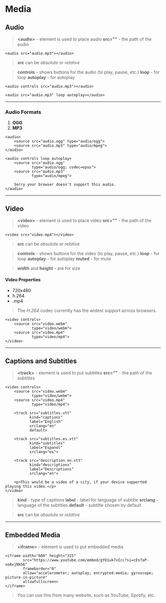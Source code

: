 # Media

## Audio

> **&lt;audio&gt;** - element is used to place audio
> **src=""** - the path of the audio

`<audio src="audio.mp3"></audio>`

> **src** can be *absolute* or *relative*

> **controls** - shows buttons for the audio (to play, pause, etc.) 
> **loop** - for loop
> **autoplay** - for autoplay

`<audio controls src="audio.mp3"></audio>`

`<audio src="audio.mp3" loop autoplay></audio>`

---

### Audio Formats

1) **OGG**
2) **MP3**

```
<audio>
    <source src="audio.ogg" type="audio/ogg">
    <source src="audio.mp3" type="audio/mpeg">
</audio>
```

```
<audio controls loop autoplay>
    <source src="audio.ogg"
            type="audio/ogg; codec=opus">
    <source src="audio.mp3"
            type="audio/mpeg">

    Sorry your browser doesn't support this audio.
</audio>
```

---

## Video

> **&lt;video&gt;** - element is used to place video
> **src=""** - the path of the video

`<video src="video.mp4"></video>`

> **src** can be *absolute* or *relative*

> **controls** - shows buttons for the video (to play, pause, etc.) 
> **loop** - for loop
> **autoplay** - for autoplay
> **muted** - for mute

> **width** and **height** - are for size

#### Video Properties

- 720x480
- h.264
- .mp4

> The *H.264* codec currently has the widest support across browsers.

```
<video controls>
    <source src="video.webm"
            type="video/webm">
    <source src="video.mp4"
            type="video/mp4">
</video>
```

---

## Captions and Subtitles

> **&lt;track&gt;** - element is used to put subtitles
> **src=""** - the path of the subtitles

```
<video controls>
    <source src="video.webm"
            type="video/webm">
    <source src="video.mp4"
            type="video/mp4">
    
    <track src="subtitles.vtt"
           kind="captions"
           label="English"
           srclang="en"
           default>

    <track src="subtitles.es.vtt"
           kind="subtitles"
           label="Espanol"
           srclang="es">

    <track src="description.en.vtt"
           kind="descriptions"
           label="Descriptions"
           srclang="en">

    <p>This would be a video of a city, if your device supported playing this video.</p>
</video>
```

> **kind** - type of captions
> **label** - label for language of subtitle
> **srclang** - language of the subtitles
> **default** - subtitle chosen by default

> **src** can be *absolute* or *relative*

---

## Embedded Media

> **&lt;iframe&gt;** - element is used to put embedded media

```
<iframe width="600" height="315" 
        src="https://www.youtube.com/embed/gYO1uk7vIcc?si=cEsfaP-xoAxjNkG6" 
        frameborder="0" 
        allow="accelerometer; autoplay; encrypted-media; gyroscope; picture-in-picture" 
        allowfullscreen>
</iframe>
```

> You can use this from many website, such as YouTube, Spotify, etc.